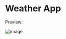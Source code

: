 # Weather App

Preview:



![image](https://github.com/user-attachments/assets/ef87ed22-ceec-44d3-b921-de9afe4a4506)
